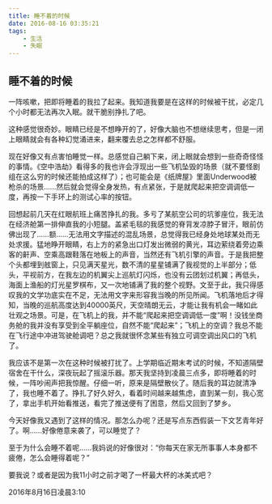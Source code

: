 ```yaml
---
title: 睡不着的时候
date: 2016-08-16 03:35:21
tags: 
	- 生活
	- 失眠
---
```


## 睡不着的时候

一阵咳嗽，把即将睡着的我拉了起来。我知道我要是在这样的时候被干扰，必定几个小时都无法再次入眠。就干脆别挣扎了吧。

这种感觉很奇妙。眼睛已经是不想睁开的了，好像大脑也不想继续思考，但是一闭上眼睛就会有各种幻觉涌进来，翻来覆去总之怎样都不舒服。

现在好像又有点害怕睡觉一样。总感觉自己躺下来，闭上眼就会想到一些奇奇怪怪的事情。《空中浩劫》看得多的我也许会浮现出一些飞机坠毁的场景（就不要怪剧组在这么穷的时候还能拍成这样了）；也可能会是《纸牌屋》里面Underwood被枪杀的场景……然后就会觉得全身发热，有点紧张，于是就爬起来把空调调低一度，再按一下手环上的测试心率的按钮。

回想起前几天在红眼航班上痛苦挣扎的我。多亏了某航空公司的坑爹座位，我无法在经济舱第一排伸直我的小短腿。盖紧毛毯的我感觉的脊背发凉脖子冒汗，眼前仿佛出现了……额……无法用文字描述的混乱场景，总觉得我已经身处地球某处而无处求援。猛地睁开眼睛，右上方的紧急出口灯发出微弱的黄光，耳边萦绕着旁边乘客的鼾声、空乘高跟鞋落在地板上的声音，当然还有飞机引擎的声音。于是我把整个头都埋到舷窗上，只见满天星光，数不清的星星铺满了我视觉的上半部分；低头，平视前方，在我左边的机翼尖上巡航灯闪烁，也没有云团划过机翼；再低头，海面上渔船的灯光星罗棋布，又一次地铺满了我的整个视野。文至于此，我只得感叹我的文学功底实在不足，无法用文字来形容我当晚的所见所闻。飞机落地后才得知，当晚的巡航高度达到40000英尺，天空晴朗无云，才能让我有机会一睹如此壮观之场景。可是，在飞机上的我，并不能“爬起来把空调调低一度”啊！没钱坐商务舱的我并没有享受到全平躺座位，自然不能“爬起来”；飞机上的空调？我总不能在飞行途中冲进驾驶舱调吧？总之我就很怀念某些有独立可调空调出风口的飞机了。

我应该不是第一次在这种时候被打扰了。上学期临近期末考试的时候，不知道隔壁宿舍在干什么，深夜玩起了摇滚乐器。那天我坚持到凌晨三点多，即将睡着的时候，一阵吵闹声把我惊醒。仔细一听，原来是隔壁散伙了。随后我的耳边就清净了，我也睡不着了。挣扎了好久好久，看着时间越来越焦虑，直到某一刻，我心宽了，拿出手机开始看推送，看完了推送便有了困意，然后又回到了梦乡。

今天好像我又遇到了这样的情况。那怎么办呢？还是写点东西假装一下文艺青年好了。啊……好像倦意来袭了，可以睡觉了？

至于为什么会睡不着呢……我妈说的好像很对：“你每天在家无所事事人本身都不疲倦，怎么会睡得着呢？”

要我说？或者是因为我11小时之前才喝了一杯最大杯的冰美式吧？

 

2016年8月16日凌晨3:10